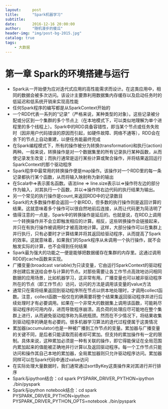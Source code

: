 ```yaml
---
layout:     post
title:      "Spark机器学习"
subtitle:
date:       2016-12-16 20:00:00
author:     "随机漫步的傻瓜"
header-img: "img/post-bg-2015.jpg"
catalog: true
tags:
    - 大数据
---
```


# 第一章 Spark的环境搭建与运行
- Spark从一开始便为应对迭代式应用的高性能需求而设计。在这类应用中，相同的数据会被多次访问。该设计主要靠利用数据集内存缓存以及启动任务时的低延迟和低系统开销来实现高性能
- 任何Spark程序的编写都是从SparkContext开始的
- 一个RDD代表一系列的“记录”（严格来说，某种类型的对象）。这些记录被分配或分区到一个集群的多个节点上（在本地模式下，可以类似地理解为单个进程里的多个线程上）。Spark中的RDD具备容错性，即当某个节点或任务失败时（因非用户代码错误的原因而引起，如硬件故障、网络不通等），RDD会在余下的节点上自动重建，以便任务能最终完成
- 在Spark编程模式下，所有的操作被分为转换(transformation)和执行(action)两种。一般来说，转换操作是对一个数据集里的所有记录执行某种函数，从而使记录发生改变；而执行通常是运行某些计算或聚合操作，并将结果返回运行SparkContext的那个驱动程序
- Spark程序中最常用的转换操作便是map操作。该操作对一个RDD里的每一条记录都执行某个函数，从而将输入映射称为新的输出
- 在Scala中=>表示匿名函数。语法line => line.size表示以=>操作符左边的部分作为输入，对其执行一个函数，并以=>操作符右边代码的执行结果为输出。
- 另一个常见的执行操作是count,来返回RDD中的记录数目
- Spark的大多数操作都会返回一个新RDD，但多数的执行操作则是返回计算的结果。这就意味着多个操作可以很自然地前后连接，从而让代码更为简洁明了
- 值得注意的一点是，Spark中的转换操作是延后的。也就是说，在RDD上调用一个转换操作并不会立即触发相应的计算。相反，这些转换操作会链接起来，并只在有执行操作被调用时才被高效地计算。这样，大部分操作可以在集群上并行执行，只有必要时才计算结果并将其返回给驱动程序，从而提高了Spark的效率。这就意味着，如果我们的Spark程序从未调用一个执行操作，就不会触发实际的计算，也不会得到任何结果
- Spark最为强大的功能之一便是能够把数据缓存在集群的内存里。这通过调用RDD的cache函数来实现。
- 广播变量(broadcast variable)为只读变量，它由运行SparkContext的驱动程序创建后发送给会参与计算的节点。对那些需要让各工作节点高效地访问相同数据的应用场景，比如机器学习，这非常有用。广播变量也可以被非驱动程序所在的节点（即工作节点）访问，访问的方法是调用该变量的value方法
- 通常只在需将结果返回到驱动程序所在节点以供本地处理时，才调用collect函数。注意，collect函数一般仅在的确需要将整个结果集返回驱动程序并进行后续处理时才有必要调用。如果在一个非常大的数据集上调用该函数，可能耗尽驱动程序的可用内存，进而导致程序崩溃。高负荷的处理应尽可能地在整个集群上进行，从而避免驱动程序称为系统瓶颈。然而在不少情况下，将结果收集到驱动程序的确是有必要的。很多机器学习算法的迭代过程便属于这类情况
- 累加器(accumulator)也是一种被广播到工作节点的变量。累加器与广播变量的关键不同，是后者只能读取而前者却可累加。但支持的累加操作有一定的限制。具体来说，这种累加必须是一种有关联的操作，即它得能保证在全局范围内累加起来的值能被正确地并行计算以及返回驱动程序。每一个工作节点只能访问和操作其自己本地的累加器，全局累加器则只允许驱动程序访问。累加器同样可以在Spark代码中通过value访问
- 在实际处理大量数据时，我们通常通过sortByKey这类操作来对其进行并行排序
- Spark与ipython结合：cd spark  PYSPARK_DRIVER_PYTHON=ipython ./bin/pyspark
- Spark与ipython notebook结合：cd spark PYSPARK_DRIVER_PYTHON=ipython  PYSPARK_DRIVER_PYTHON_OPTS=notebook ./bin/pyspark 
